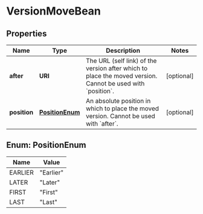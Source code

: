 

# VersionMoveBean


## Properties

Name | Type | Description | Notes
------------ | ------------- | ------------- | -------------
**after** | **URI** | The URL (self link) of the version after which to place the moved version. Cannot be used with &#x60;position&#x60;. |  [optional]
**position** | [**PositionEnum**](#PositionEnum) | An absolute position in which to place the moved version. Cannot be used with &#x60;after&#x60;. |  [optional]



## Enum: PositionEnum

Name | Value
---- | -----
EARLIER | &quot;Earlier&quot;
LATER | &quot;Later&quot;
FIRST | &quot;First&quot;
LAST | &quot;Last&quot;



